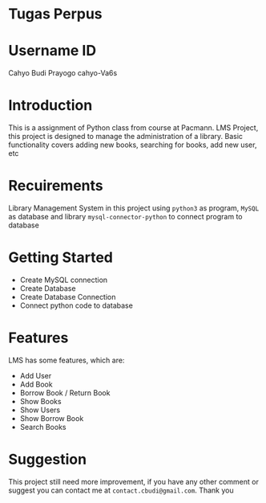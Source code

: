 # Tugas Perpus
# Username ID
Cahyo Budi Prayogo  cahyo-Va6s

# Introduction
This is a assignment of Python class from course at Pacmann. LMS Project, this project is designed to manage the administration of a library. 
Basic functionality covers adding new books, searching for books, add new user, etc

# Recuirements
Library Management System in this project using `python3` as program, `MySQL` as database and library `mysql-connector-python` to connect program to database

# Getting Started
- Create MySQL connection
- Create Database
- Create Database Connection
- Connect python code to database

# Features
LMS has some features, which are:
- Add User
- Add Book
- Borrow Book / Return Book
- Show Books
- Show Users
- Show Borrow Book
- Search Books

# Suggestion
This project still need more improvement, if you have any other comment or suggest you can contact me at `contact.cbudi@gmail.com`.
Thank you
